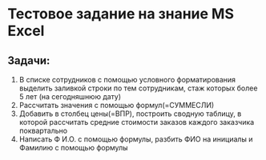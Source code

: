 
# Тестовое задание на знание MS Excel
## Задачи:

1. В списке сотрудников с помощью условного форматирования выделить заливкой строки по тем сотрудникам, стаж которых более 5 лет (на сегодняшнюю дату)
2. Рассчитать значения с помощью формул(=СУММЕСЛИ)
3. Добавить в столбец цены(=ВПР), построить сводную таблицу, в которой рассчитать средние стоимости заказов каждого заказчика поквартально
4. Написать Ф И.О. с помощью формулы, разбить ФИО на инициалы и Фамилию с помощью формулы
